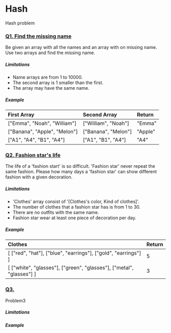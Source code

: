 # Hash
Hash problem

### [Q1. Find the missing name](./problem1.js)

Be given an array with all the names and an array with on missing name.
Use two arrays and find the missing name.

##### Limitations
 - Name arrays are from 1 to 10000.
 - The second array is 1 smaller than the first.
 - The array may have the same name.

##### Example
| First Array | Second Array | Return |
|:--------|:--------|:--------|
| ["Emma", "Noah", "William"] | ["William", "Noah"] | "Emma" |
| ["Banana", "Apple", "Melon"] | ["Banana", "Melon"] | "Apple" |
| ["A1", "A4", "B1", "A4"] | ["A1", "B1", "A4"] | "A4" |

### [Q2. Fashion star's life](./problem2.js)

The life of a 'fashion start' is so difficult.
'Fashion star' never repeat the same fashion.
Please how many days a 'fashion star' can show different fashion with a given decoration.

##### Limitations
 - 'Clothes' array consist of '[Clothes's color, Kind of clothes]'.
 - The number of clothes that a fashion star has is from 1 to 30.
 - There are no outfits with the same name.
 - Fashion star wear at least one piece of decoration per day.

##### Example
| Clothes | Return |
|:--------|:--------|
| [ ["red", "hat"], ["blue", "earrings"], ["gold", "earrings"] ] | 5 |
| [ ["white", "glasses"], ["green", "glasses"], ["metal", "glasses"] ] | 3 |

### [Q3.](./problem3.js)

Problem3

##### Limitations


##### Example
